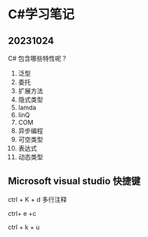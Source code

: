 # C#学习笔记
## 20231024
C# 包含哪些特性呢？
1. 泛型
2. 委托
3. 扩展方法
4. 隐式类型
5. lamda
6. linQ
7. COM
8. 异步编程
9. 可空类型
10. 表达式
11. 动态类型

## Microsoft visual studio 快捷键
ctrl + K + d 多行注释

ctrl+ e +c

ctrl + k + u